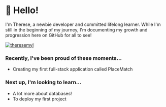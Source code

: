 # 👋 Hello!

I'm Therese, a newbie developer and committed lifelong learner. While I'm still in the beginning of my journey, I'm documenting my growth and progression here on GitHub for all to see! 

[![theresemyl](https://github-profile-trophy.vercel.app/?username=theresemyl)](https://github.com/theresemyl/github-profile-trophy)

### Recently, I've been proud of these moments...
- Creating my first full-stack application called PlaceMatch

### Next up, I'm looking to learn...
- A lot more about databases! 
- To deploy my first project

